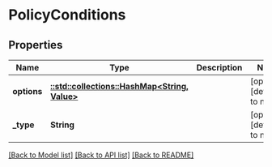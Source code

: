 # PolicyConditions

## Properties
Name | Type | Description | Notes
------------ | ------------- | ------------- | -------------
**options** | [**::std::collections::HashMap<String, Value>**](Value.md) |  | [optional] [default to null]
**_type** | **String** |  | [optional] [default to null]

[[Back to Model list]](../README.md#documentation-for-models) [[Back to API list]](../README.md#documentation-for-api-endpoints) [[Back to README]](../README.md)


